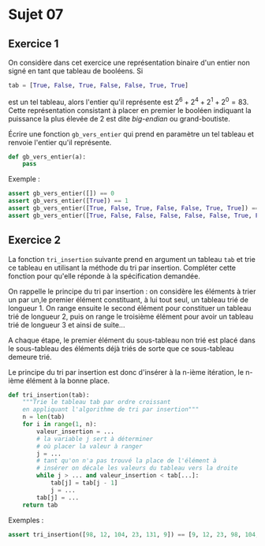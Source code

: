 # Sujet 07

## Exercice 1

On considère dans cet exercice une représentation binaire d'un entier non signé en tant que
tableau de booléens.
Si

```python
tab = [True, False, True, False, False, True, True]
```

est un tel tableau, alors l'entier qu'il représente est $2^6 +2^4 + 2^1 + 2^0 = 83$. Cette représentation consistant à placer en premier le booléen indiquant la puissance la plus élevée de 2
est dite _big-endian_ ou grand-boutiste.

Écrire une fonction `gb_vers_entier` qui prend en paramètre un tel tableau et renvoie l'entier qu'il représente.

```python
def gb_vers_entier(a):
    pass
```

Exemple :

```python
assert gb_vers_entier([]) == 0
assert gb_vers_entier([True]) == 1
assert gb_vers_entier([True, False, True, False, False, True, True]) == 83
assert gb_vers_entier([True, False, False, False, False, False, True, False]) == 130
```

## Exercice 2

La fonction `tri_insertion` suivante prend en argument un tableau `tab` et trie ce tableau en utilisant la méthode du tri par insertion. Compléter cette fonction pour qu'elle réponde à la spécification demandée.

On rappelle le principe du tri par insertion : on considère les éléments à trier un par un,le premier élément constituant, à lui tout seul, un tableau trié de longueur 1. On range ensuite le second élément pour constituer un tableau trié de longueur 2, puis on range le troisième élément pour avoir un tableau trié de longueur 3 et ainsi de suite...

A chaque étape, le premier élément du sous-tableau non trié est placé dans le sous-tableau des éléments déjà triés de sorte que ce sous-tableau demeure trié.

Le principe du tri par insertion est donc d'insérer à la n-ième itération, le n-ième élément à la bonne place.

```python
def tri_insertion(tab):
    """Trie le tableau tab par ordre croissant
    en appliquant l'algorithme de tri par insertion"""
    n = len(tab)
    for i in range(1, n):
        valeur_insertion = ...
        # la variable j sert à déterminer
        # où placer la valeur à ranger
        j = ...
        # tant qu'on n'a pas trouvé la place de l'élément à
        # insérer on décale les valeurs du tableau vers la droite
        while j > ... and valeur_insertion < tab[...]:
            tab[j] = tab[j - 1]
            j = ...
        tab[j] = ...
    return tab
```

Exemples :

```python
assert tri_insertion([98, 12, 104, 23, 131, 9]) == [9, 12, 23, 98, 104, 131]
```
